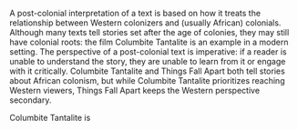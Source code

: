 A post-colonial interpretation of a text is based on how it treats the relationship between Western colonizers and (usually African) colonials. Although many texts tell stories set after the age of colonies, they may still have colonial roots: the film Columbite Tantalite is an example in a modern setting. The perspective of a post-colonial text is imperative: if a reader is unable to understand the story, they are unable to learn from it or engage with it critically. Columbite Tantalite and Things Fall Apart both tell stories about African colonism, but while Columbite Tantalite prioritizes reaching Western viewers, Things Fall Apart keeps the Western perspective secondary.

Columbite Tantalite is 